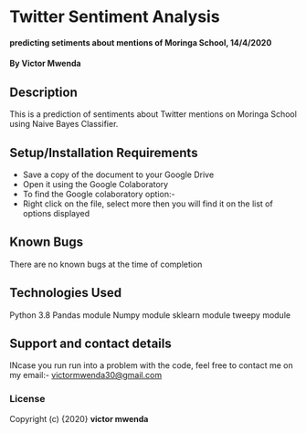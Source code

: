 # Twitter Sentiment Analysis
#### predicting setiments about mentions of Moringa School, 14/4/2020
#### By **Victor Mwenda**
## Description
This is a prediction of sentiments about Twitter mentions on Moringa School using Naive Bayes Classifier.
## Setup/Installation Requirements
* Save a copy of the document to your Google Drive
* Open it using the Google Colaboratory
* To find the Google colaboratory option:-
* Right click on the file, select more then you will find it on the list of options displayed

## Known Bugs
There are no known bugs at the time of completion
## Technologies Used
Python 3.8
Pandas module
Numpy module
sklearn module
tweepy module

## Support and contact details
INcase you run run into a problem  with the code, feel free to contact me on my email:- victormwenda30@gmail.com
### License
Copyright (c) {2020} **victor mwenda**
